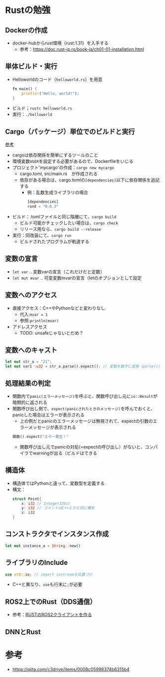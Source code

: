 # Rustの勉強

## Dockerの作成
* docker-hubからrust環境（rust:1.31）を入手する
    * 参考：https://doc.rust-jp.rs/book-ja/ch01-01-installation.html

## 単体ビルド・実行
* Helloworldのコード（`helloworld.rs`）を用意
    ```rust
    fn main() {
        println!("Hello, world!");
    }
    ```
* ビルド；`rustc helloworld.rs`
* 実行：`./helloworld`

## Cargo（パッケージ）単位でのビルドと実行
[参考](https://doc.rust-jp.rs/book-ja/ch01-03-hello-cargo.html)
* cargoは依存関係を簡単にするツールのこと
* 環境変数`USER`を設定する必要があるので、Dockerfileをいじる
* プロジェクト'mycargo'の作成：`cargo new mycargo`
    * cargo.toml, src/main.rs　が作成される
    * 依存がある場合は、cargo.tomlの`[dependencies]`以下に依存関係を追記する
        * 例：乱数生成ライブラリの場合
            ```rust
            [dependencies]
            rand = "0.8.3"
            ```
* ビルド：.tomlファイルと同じ階層にて、`cargo build`
    * ビルド可能かチェックしたい場合は、`cargo check`
    * リリース用なら、`cargo build --release`
* 実行：同改装にて、`cargo run`
    * ビルドされたプログラムが軌道する

## 変数の宣言
* `let var` .. 変数varの宣言（これだけだと定数）
* `let mut mvar` .. 可変変数mvarの宣言（letのオプションとして設定

## 変数へのアクセス
* 直接アクセス：C++やPythonなどと変わりなし
    * 代入:`mvar = 1`
    * 参照:`println(mvar)`
* アドレスアクセス
    * TODO: unsafeじゃないとだめ？

## 変数へのキャスト
```rust
let mut str_a = "21";
let mut var1 :u32 = str_a.parse().expect(); // 変数を数字に変換（parse())し、uint32にキャスト(`:u32`)
```

## 処理結果の判定
* 関数内で`panic(エラーメッセージ)`を呼ぶと、関数呼び出し元に`io::Result`が暗黙的に返される
* 関数呼び出し側で、`expect(panicされたときのメッセージ)`を呼んでおくと、panicした場合はエラーが表示される
    * 上の例だとpanicのエラーメッセージは無視されて、expectの引数のエラーメッセージが表示される
    ```rust
    関数().expect("エラー発生！"
    ```
    * 関数呼び出し元でpanicの対処(=expectの呼び出し）がないと、コンパイラでwarningが出る（ビルドはできる

## 構造体
* 構造体ではPythonと違って、変数型を定義する
* 構文：
    ```rust
    struct Point{
        x: i32 // Integer32bit
        y: i32 // コメントはC++とかと同じ構文
        z: i32
    }
    ```
## コンストラクタでインスタンス作成
```rust
let mut instance_a = String::new()
```

## ライブラリのInclude
```rust
use std::io; // import iostreamな位置づけ
```
* C++と異なり、`use`も行末に`;`が必要

## ROS2上でのRust（DDS通信）
* 参考：[RUSTのROS2クライアントを作る](https://zenn.dev/eduidl/articles/rust-ros2-client)

## DNNとRust

# 参考
* https://qiita.com/c3drive/items/0008c05998374b6315b4
